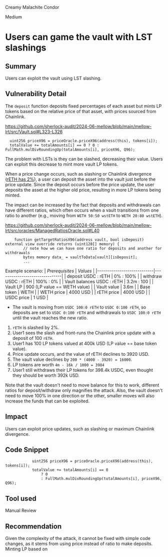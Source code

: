 Creamy Malachite Condor

Medium

# Users can game the vault with LST slashings

## Summary
Users can exploit the vault using LST slashing.

## Vulnerability Detail
The `deposit` function deposits fixed percentages of each asset but mints LP tokens based on the relative price of that asset, with prices sourced from Chainlink.

https://github.com/sherlock-audit/2024-06-mellow/blob/main/mellow-lrt/src/Vault.sol#L323-L326
```solidity
  uint256 priceX96 = priceOracle.priceX96(address(this), tokens[i]);
  totalValue += totalAmounts[i] == 0 ? 0 : FullMath.mulDivRoundingUp(totalAmounts[i], priceX96, Q96);
```
The problem with LSTs is they can be slashed, decreasing their value. Users can exploit this decrease to mint more vault LP tokens.

When a price change occurs, such as slashing or Chainlink divergence ([rETH has 2%](https://data.chain.link/feeds/ethereum/mainnet/reth-eth)), a user can deposit the asset into the vault just before the price update. Since the deposit occurs before the price update, the user deposits the asset at the higher old price, resulting in more LP tokens being minted.

The impact can be increased by the fact that deposits and withdrawals can have different ratios, which often occurs when a vault transitions from one ratio to another (e.g., moving from `WETH 50:50 wstETH` to `WETH 20:80 wstETH`).

https://github.com/sherlock-audit/2024-06-mellow/blob/main/mellow-lrt/src/oracles/ManagedRatiosOracle.sol#L40

```solidity
    function getTargetRatiosX96(address vault, bool isDeposit) external view override returns (uint128[] memory) {
        // note how we can have one ratio for deposits and another for withdrawals
        bytes memory data_ = vaultToData[vault][isDeposit];
        ...
```

Example scenario:
| *Prerequisites*            | *Values*                      |
|----------------------------|-------------------------------|
| deposit USDC : rETH        | 0% : 100%                     |
| withdraw USDC : rETH       | 100% : 0%                     |
| Vault balances USDC : rETH | 3.2m : 100                    |
| Vault LP                   | 900 (LP value == WETH value) |
| Vault value                | 3.6m                            |
| Base token                 | WETH                          |
| WETH price                 | 4000 USD                      |
| rETH price                 | 4000 USD                      |
| USDC price                 | 1 USD                         |

- The vault is moving from `USDC 100:0 rETH` to `USDC 0:100 rETH`, so deposits are set to `USDC 0:100 rETH` and withdrawals to `USDC 100:0 rETH` until the vault reaches the new ratio.
 
1. `rETH` is slashed by 2%.
2. User1 sees the slash and front-runs the Chainlink price update with a deposit of 100 `rETH`.
3. User1 has 100 LP tokens valued at 400k USD (LP value == base token value).
4. Price update occurs, and the value of rETH declines to 3920 USD.
5. The vault value declines by `200 * (4000 - 3920) = 16000`. 
6. LP tokens are worth `4m - 16k / 1000 = 3984`
7. User1 still withdraws their LP tokens for 398.4k USDC, even thought they should be worth 392k USD.

Note that the vault doesn't need to move balance for this to work, different ratios for deposit/withdraw only magnifies the attack. Also, the vault doesn't need to move 100% in one direction or the other, smaller moves will also increase the funds that can be exploited.

## Impact
Users can exploit price updates, such as slashing or maximum Chainlink divergence.

## Code Snippet
```solidity
            uint256 priceX96 = priceOracle.priceX96(address(this), tokens[i]);
            totalValue += totalAmounts[i] == 0
                ? 0
                : FullMath.mulDivRoundingUp(totalAmounts[i], priceX96, Q96);
```
## Tool used
Manual Review

## Recommendation
Given the complexity of the attack, it cannot be fixed with simple code changes, as it stems from using price instead of ratio to make deposits. Minting LP based on 